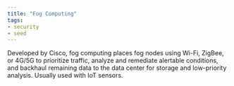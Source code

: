 ```yaml
---
title: "Fog Computing"
tags:
- security
- seed
---
```


Developed by Cisco, fog computing places fog nodes using Wi-Fi, ZigBee, or 4G/5G to prioritize traffic, analyze and remediate alertable conditions, and backhaul remaining data to the data center for storage and low-priority analysis. Usually used with IoT sensors.